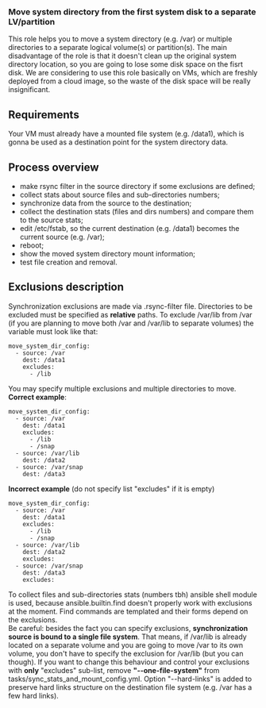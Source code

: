 ### Move system directory from the first system disk to a separate LV/partition
This role helps you to move a system directory (e.g. /var) or multiple directories to a separate logical volume(s) or partition(s). The main disadvantage of the role is that it doesn't clean up the original system directory location, so you are going to lose some disk space on the fisrt disk. We are considering to use this role basically on VMs, which are freshly deployed from a cloud image, so the waste of the disk space will be really insignificant.

## Requirements
Your VM must already have a mounted file system (e.g. /data1), which is gonna be used as a destination point for the system directory data.

## Process overview
- make rsync filter in the source directory if some exclusions are defined;
- collect stats about source files and sub-directories numbers;
- synchronize data from the source to the destination;
- collect the destination stats (files and dirs numbers) and compare them to the source stats;
- edit /etc/fstab, so the current destination (e.g. /data1) becomes the current source (e.g. /var);
- reboot;
- show  the moved system directory mount information;
- test file creation and removal.  

## Exclusions description
Synchronization exclusions are made via .rsync-filter file. Directories to be excluded must be specified as **relative** paths. To exclude /var/lib from /var (if you are planning to move both /var and /var/lib to separate volumes) the variable must look like that:
```
move_system_dir_config:
  - source: /var
    dest: /data1
    excludes:
      - /lib
``` 
You may specify multiple exclusions and multiple directories to move. **Correct example**:
```
move_system_dir_config:
  - source: /var
    dest: /data1
    excludes:
      - /lib
      - /snap
  - source: /var/lib
    dest: /data2
  - source: /var/snap
    dest: /data3
```
**Incorrect example** (do not specify list "excludes" if it is empty)
```
move_system_dir_config:
  - source: /var
    dest: /data1
    excludes:
      - /lib
      - /snap
  - source: /var/lib
    dest: /data2
    excludes:
  - source: /var/snap
    dest: /data3
    excludes:
```
To collect files and sub-directories stats (numbers tbh) ansible shell module is used, because ansible.builtin.find doesn't properly work with exclusions at the moment. Find commands are templated and their forms depend on the exclusions.<br />
Be careful: besides the fact you can specify exclusions, **synchronization source is bound to a single file system**. That means, if /var/lib is already located on a separate volume and you are going to move /var to its own volume, you don't have to specify the exclusion for /var/lib (but you can though). If you want to change this behaviour and control your exclusions with **only** "excludes" sub-list, remove **"--one-file-system"** from tasks/sync_stats_and_mount_config.yml.
Option "--hard-links" is added to preserve hard links structure on the destination file system (e.g. /var has a few hard links).

